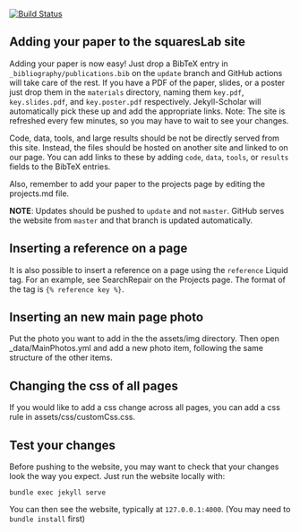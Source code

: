[![Build Status](https://travis-ci.org/squaresLab/squaresLab.github.io.svg?branch=update)](https://travis-ci.org/squaresLab/squaresLab.github.io)

## Adding your paper to the squaresLab site

Adding your paper is now easy! Just drop a BibTeX entry in
`_bibliography/publications.bib` on the `update` branch and GitHub actions will take
care of the rest. If you have a PDF of the paper, slides, or a poster just drop
them in the `materials` directory, naming them `key.pdf`, `key.slides.pdf`, and
`key.poster.pdf` respectively. Jekyll-Scholar will automatically pick these up
and add the appropriate links. Note: The site is refreshed every few minutes, so
you may have to wait to see your changes.

Code, data, tools, and large results should be not be directly served from this
site. Instead, the files should be hosted on another site and linked to on our
page. You
can add links to these by adding `code`, `data`, `tools`, or `results` fields to
the BibTeX entries.

Also, remember to add your paper to the projects page by editing the projects.md file.

**NOTE**: Updates should be pushed to `update` and not `master`. GitHub serves
the website from `master` and that branch is updated automatically.

## Inserting a reference on a page

It is also possible to insert a reference on a page using the `reference` Liquid
tag. For an example, see SearchRepair on the Projects page. The format of the
tag is `{% reference key %}`.

## Inserting an new main page photo

Put the photo you want to add in the the assets/img directory. Then open 
\_data/MainPhotos.yml and add a new photo item, following the same structure 
of the other items.

## Changing the css of all pages

If you would like to add a css change across all pages, you can add a css rule
in assets/css/customCss.css.

## Test your changes

Before pushing to the website, you may want to check that your changes look the way you expect. Just run the website locally with:
```
bundle exec jekyll serve
```
You can then see the website, typically at `127.0.0.1:4000`. (You may need to `bundle install` first)

